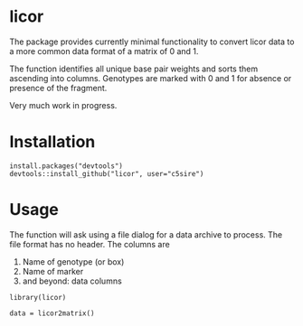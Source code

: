 licor
=====

The package provides currently minimal functionality to convert licor data 
to a more common data format of a matrix of 0 and 1. 

The function identifies all unique base pair weights and sorts them ascending into columns.
Genotypes are marked with 0 and 1 for absence or presence of the fragment.

Very much work in progress.

Installation
============

```{r}
install.packages("devtools")
devtools::install_github("licor", user="c5sire")
```

Usage
======

The function will ask using a file dialog for a data archive to process. The file format has no header. The columns are
1. Name of genotype (or box)
2. Name of marker
3. and beyond: data columns

```{r}
library(licor)

data = licor2matrix()
```

